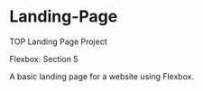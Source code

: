 # Landing-Page
TOP Landing Page Project

Flexbox: Section 5

A basic landing page for a website using Flexbox.

